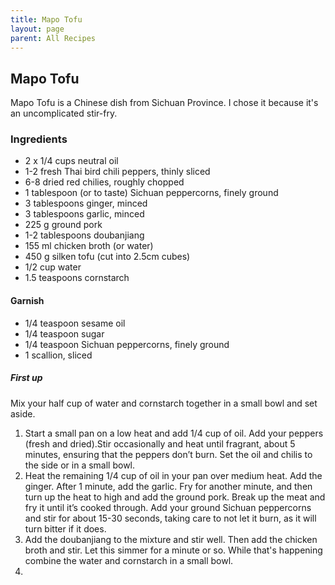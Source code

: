 ```yaml
---
title: Mapo Tofu
layout: page
parent: All Recipes
---
```


## Mapo Tofu
Mapo Tofu is a Chinese dish from Sichuan Province. I chose it because it's an uncomplicated stir-fry.

### Ingredients

- 2 x 1/4 cups neutral oil
- 1-2 fresh Thai bird chili peppers, thinly sliced
- 6-8 dried red chilies, roughly chopped
- 1 tablespoon (or to taste) Sichuan peppercorns, finely ground
- 3 tablespoons ginger, minced
- 3 tablespoons garlic, minced
- 225 g ground pork
- 1-2 tablespoons doubanjiang
- 155 ml chicken broth (or water)
- 450 g silken tofu (cut into 2.5cm cubes)
- 1/2 cup water
- 1.5 teaspoons cornstarch

#### Garnish
- 1/4 teaspoon sesame oil
- 1/4 teaspoon sugar
- 1/4 teaspoon Sichuan peppercorns, finely ground
- 1 scallion, sliced


##### First up
Mix your half cup of water and cornstarch together in a small bowl and set aside.

1. Start a small pan on a low heat and add 1/4 cup of oil. Add your peppers (fresh and dried).Stir occasionally and heat until fragrant, about 5 minutes, ensuring that the peppers don’t burn. Set the oil and chilis to the side or in a small bowl. 
2. Heat the remaining 1/4 cup of oil in your pan over medium heat. Add the ginger. After 1 minute, add the garlic. Fry for another minute, and then turn up the heat to high and add the ground pork. Break up the meat and fry it until it’s cooked through. Add your ground Sichuan peppercorns and stir for about 15-30 seconds, taking care to not let it burn, as it will turn bitter if it does.
3. Add the doubanjiang to the mixture and stir well. Then add the chicken broth and stir. Let this simmer for a minute or so. While that's happening combine the water and cornstarch in a small bowl.
4. 
